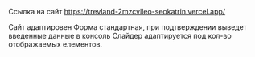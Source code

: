 Ссылка на сайт https://trevland-2mzcvlleo-seokatrin.vercel.app/

Сайт адаптировен
Форма стандартная, при подтверждении выведет введенные данные в консоль
Слайдер адаптируется под кол-во отображаемых елементов.
